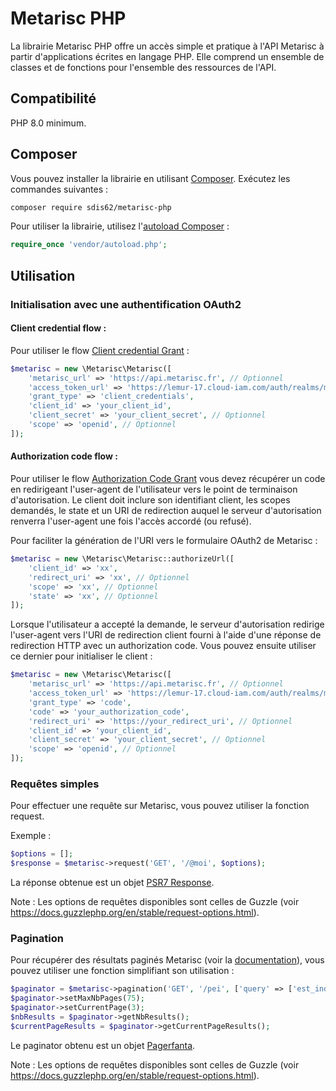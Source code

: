 
# Metarisc PHP

La librairie Metarisc PHP offre un accès simple et pratique à l'API Metarisc à partir d'applications écrites en langage PHP. Elle comprend un ensemble de classes et de fonctions pour l'ensemble des ressources de l'API.

## Compatibilité

PHP 8.0 minimum.

## Composer

Vous pouvez installer la librairie en utilisant [Composer](http://getcomposer.org/). Exécutez les commandes suivantes :

```bash
composer require sdis62/metarisc-php
```

Pour utiliser la librairie, utilisez l'[autoload Composer](https://getcomposer.org/doc/01-basic-usage.md#autoloading) :

```php
require_once 'vendor/autoload.php';
```

## Utilisation

### Initialisation avec une authentification OAuth2

#### Client credential flow :

Pour utiliser le flow [Client credential Grant]( https://datatracker.ietf.org/doc/html/rfc6749#section-4.4) :

```php
$metarisc = new \Metarisc\Metarisc([
    'metarisc_url' => 'https://api.metarisc.fr', // Optionnel
    'access_token_url' => 'https://lemur-17.cloud-iam.com/auth/realms/metariscoidc/protocol/openid-connect/token', // Optionnel
    'grant_type' => 'client_credentials',
    'client_id' => 'your_client_id',
    'client_secret' => 'your_client_secret', // Optionnel
    'scope' => 'openid', // Optionnel
]);
```

#### Authorization code flow :

Pour utiliser le flow [Authorization Code Grant]( https://datatracker.ietf.org/doc/html/rfc6749#section-4.1) vous devez récupérer un code en redirigeant l'user-agent de l'utilisateur vers le point de terminaison d'autorisation. Le client doit inclure son identifiant client, les scopes demandés, le state et un URI de redirection auquel le serveur d'autorisation renverra l'user-agent une fois l'accès accordé (ou refusé).

Pour faciliter la génération de l'URI vers le formulaire OAuth2 de Metarisc :

```php
$metarisc = new \Metarisc\Metarisc::authorizeUrl([
    'client_id' => 'xx',
    'redirect_uri' => 'xx', // Optionnel
    'scope' => 'xx', // Optionnel
    'state' => 'xx', // Optionnel
]);
```

Lorsque l'utilisateur a accepté la demande, le serveur d'autorisation redirige l'user-agent vers l'URI de redirection client fourni à l'aide d'une réponse de redirection HTTP avec un authorization code. Vous pouvez ensuite utiliser ce dernier pour initialiser le client :

```php
$metarisc = new \Metarisc\Metarisc([
    'metarisc_url' => 'https://api.metarisc.fr', // Optionnel
    'access_token_url' => 'https://lemur-17.cloud-iam.com/auth/realms/metariscoidc/protocol/openid-connect/token', // Optionnel
    'grant_type' => 'code',
    'code' => 'your_authorization_code',
    'redirect_uri' => 'https://your_redirect_uri', // Optionnel
    'client_id' => 'your_client_id', 
    'client_secret' => 'your_client_secret', // Optionnel
    'scope' => 'openid', // Optionnel
]);
```

### Requêtes simples

Pour effectuer une requête sur Metarisc, vous pouvez utiliser la fonction request.

Exemple :

```php
$options = [];
$response = $metarisc->request('GET', '/@moi', $options);
```

La réponse obtenue est un objet [PSR7 Response](https://www.php-fig.org/psr/psr-7/#33-psrhttpmessageresponseinterface).

Note : Les options de requêtes disponibles sont celles de Guzzle (voir https://docs.guzzlephp.org/en/stable/request-options.html).

### Pagination

Pour récupérer des résultats paginés Metarisc (voir la [documentation](http://metarisc.fr/docs/api/#/#pagination)), vous pouvez utiliser une fonction simplifiant son utilisation :

```php
$paginator = $metarisc->pagination('GET', '/pei', ['query' => ['est_indisponible' => true]]);
$paginator->setMaxNbPages(75);
$paginator->setCurrentPage(3);
$nbResults = $paginator->getNbResults();
$currentPageResults = $paginator->getCurrentPageResults();
```

Le paginator obtenu est un objet [Pagerfanta](https://www.babdev.com/open-source/packages/pagerfanta/docs/4.x/usage).

Note : Les options de requêtes disponibles sont celles de Guzzle (voir https://docs.guzzlephp.org/en/stable/request-options.html).
